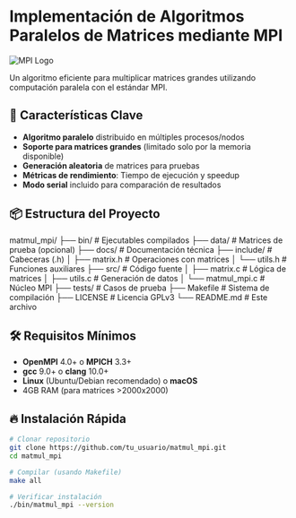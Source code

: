 # Implementación de Algoritmos Paralelos de Matrices mediante MPI

![MPI Logo](https://upload.wikimedia.org/wikipedia/commons/thumb/2/25/Message_Passing_Interface_logo.svg/1200px-Message_Passing_Interface_logo.svg.png)

Un algoritmo eficiente para multiplicar matrices grandes utilizando computación paralela con el estándar MPI.

## 📌 Características Clave

- **Algoritmo paralelo** distribuido en múltiples procesos/nodos
- **Soporte para matrices grandes** (limitado solo por la memoria disponible)
- **Generación aleatoria** de matrices para pruebas
- **Métricas de rendimiento**: Tiempo de ejecución y speedup
- **Modo serial** incluido para comparación de resultados

## 📦 Estructura del Proyecto

matmul_mpi/
├── bin/ # Ejecutables compilados
├── data/ # Matrices de prueba (opcional)
├── docs/ # Documentación técnica
├── include/ # Cabeceras (.h)
│ ├── matrix.h # Operaciones con matrices
│ └── utils.h # Funciones auxiliares
├── src/ # Código fuente
│ ├── matrix.c # Lógica de matrices
│ ├── utils.c # Generación de datos
│ └── matmul_mpi.c # Núcleo MPI
├── tests/ # Casos de prueba
├── Makefile # Sistema de compilación
├── LICENSE # Licencia GPLv3
└── README.md # Este archivo



## 🛠 Requisitos Mínimos

- **OpenMPI** 4.0+ o **MPICH** 3.3+
- **gcc** 9.0+ o **clang** 10.0+
- **Linux** (Ubuntu/Debian recomendado) o **macOS**
- 4GB RAM (para matrices >2000x2000)

## 🔥 Instalación Rápida

```bash
# Clonar repositorio
git clone https://github.com/tu_usuario/matmul_mpi.git
cd matmul_mpi

# Compilar (usando Makefile)
make all

# Verificar instalación
./bin/matmul_mpi --version
